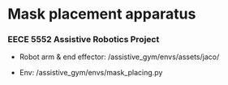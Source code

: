 # Mask placement apparatus

### EECE 5552 Assistive Robotics Project 

- Robot arm & end effector: /assistive_gym/envs/assets/jaco/

- Env: /assistive_gym/envs/mask_placing.py
